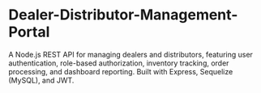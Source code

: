 # Dealer-Distributor-Management-Portal
A Node.js REST API for managing dealers and distributors, featuring user authentication, role-based authorization, inventory tracking, order processing, and dashboard reporting. Built with Express, Sequelize (MySQL), and JWT.
